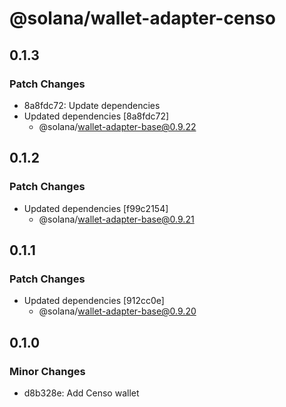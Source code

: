 # @solana/wallet-adapter-censo

## 0.1.3

### Patch Changes

-   8a8fdc72: Update dependencies
-   Updated dependencies [8a8fdc72]
    -   @solana/wallet-adapter-base@0.9.22

## 0.1.2

### Patch Changes

-   Updated dependencies [f99c2154]
    -   @solana/wallet-adapter-base@0.9.21

## 0.1.1

### Patch Changes

-   Updated dependencies [912cc0e]
    -   @solana/wallet-adapter-base@0.9.20

## 0.1.0

### Minor Changes

-   d8b328e: Add Censo wallet
